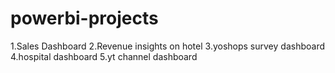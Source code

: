 # powerbi-projects

1.Sales Dashboard
2.Revenue insights on hotel
3.yoshops survey dashboard
4.hospital dashboard
5.yt channel dashboard

